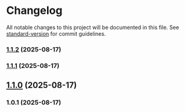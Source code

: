 # Changelog

All notable changes to this project will be documented in this file. See [standard-version](https://github.com/conventional-changelog/standard-version) for commit guidelines.

### [1.1.2](https://github.com/info866/my-gas-project/compare/v1.1.1...v1.1.2) (2025-08-17)

### [1.1.1](https://github.com/info866/my-gas-project/compare/v1.1.0...v1.1.1) (2025-08-17)

## [1.1.0](///compare/v1.0.1...v1.1.0) (2025-08-17)

### 1.0.1 (2025-08-17)
